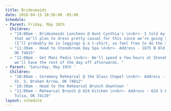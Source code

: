 ```yaml
---
title: Bridesmaids
date: 2018-04-15 18:56:00 -05:00
Schedule:
- Parent: Friday, May 18th
  Children:
  - "10:00am - Bridesmaids Luncheon @ Aunt Cynthia's \n<br>- I told my Aunt Cynthia
    that we’ll plan to dress pretty casual for this since we’re going to the spa afterwards.
    (I’ll probably be in leggings & a t-shirt, so feel free to do the same!)"
  - "11:30am - Head to Stonebrook Day Spa \n<br>- Address - 1875 N Old Hey 66 A, Catoosa,
    OK 74015"
  - "12:00pm - Get Mani Pedis \n<br>- We'll spend a few hours at Stonebrook, then
    we'll have the rest of the day off afterwards. "
- Parent: 'Saturday, May 19th '
  Children:
  - "10:00am - Ceremony Rehearsal @ the Glass Chapel \n<br>- Address - 1401 West Washington
    St. S, Broken Arrow, OK 74012"
  - '10:30am - Head to the Rehearsal Brunch downtown '
  - "11:00am - Rehearsal Brunch @ 624 Kitchen \n<br>- Address - 624 S Boston Ave,
    Tulsa, OK 74119"
layout: schedule
---
```


